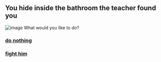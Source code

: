 ## You hide inside the bathroom the teacher found you
![image](https://github.com/billyl1116/cyoa/assets/146866846/cdbc3a4d-a306-4566-a283-d28a7e03470b)
What would you like to do?
### [do nothing](../ending3/ending3.md)
### [fight him](../ending2/ending2.md)
